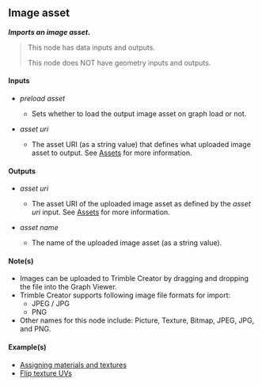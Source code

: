 ## Image asset

**_Imports an image asset._**

> This node has data inputs and outputs.
>
> This node does NOT have geometry inputs and outputs.


#### Inputs

* _preload asset_

  * Sets whether to load the output image asset on graph load or not.

* _asset uri_

  * The asset URI (as a string value) that defines what uploaded image asset to output. See <a href="/concepts/GeneralConcepts/assets.md" target="_blank">Assets</a> for more information.


#### Outputs

* _asset uri_

  * The asset URI of the uploaded image asset as defined by the _asset uri_ input. See <a href="/concepts/GeneralConcepts/assets.md" target="_blank">Assets</a> for more information.

* _asset name_

  * The name of the uploaded image asset (as a string value). 


#### Note(s)



* Images can be uploaded to Trimble Creator by dragging and dropping the file into the Graph Viewer.
* Trimble Creator supports following image file formats for import:
    * JPEG / JPG
    * PNG
* Other names for this node include: Picture, Texture, Bitmap, JPEG, JPG, and PNG.


#### Example(s)



* <a href="https://creator.trimble.com/graph?assetURI=whp:b432f0b3-3b32-4867-8b38-8647efa60924&version=latest" target="_blank">Assigning materials and textures</a>
* <a href="https://creator.trimble.com/graph?assetURI=whp:518f2715-d7e9-491c-888c-9481b272776f&version=latest" target="_blank">Flip texture UVs</a>
